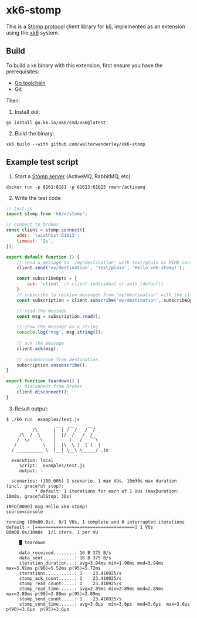 # xk6-stomp

This is a [Stomp protocol](https://stomp.github.io/) client library for [k6](https://k6.io),
implemented as an extension using the [xk6](https://github.com/grafana/xk6) system.


## Build

To build a `k6` binary with this extension, first ensure you have the prerequisites:

- [Go toolchain](https://go101.org/article/go-toolchain.html)
- Git

Then:

1. Install `xk6`:
  ```shell
  go install go.k6.io/xk6/cmd/xk6@latest
  ```

2. Build the binary:
  ```shell
  xk6 build --with github.com/walterwanderley/xk6-stomp
  ```

## Example test script

1. Start a [Stomp server](https://stomp.github.io/implementations.html#STOMP_Servers) (ActiveMQ, RabbitMQ, etc)

```shell
docker run -p 8161:8161 -p 61613:61613 rmohr/activemq
```

2. Write the test code

```javascript
// test.js
import stomp from 'k6/x/stomp';

// connect to broker
const client = stomp.connect({
    addr: 'localhost:61613',
    timeout: '2s',
});

export default function () {
    // send a message to '/my/destination' with text/plain as MIME content-type
    client.send('my/destination', 'text/plain', 'Hello xk6-stomp!');

    const subscribeOpts = {
        ack: 'client' // client-individual or auto (default)
    }
    // subscribe to receive messages from 'my/destination' with the client ack mode
    const subscription = client.subscribe('my/destination', subscribeOpts); 

    // read the message
    const msg = subscription.read();

    // show the message as a string
    console.log('msg', msg.string());
    
    // ack the message
    client.ack(msg);
    
    // unsubscribe from destination
    subscription.unsubscribe();
}

export function teardown() {
    // disconnect from broker
    client.disconnect();
}
```

3. Result output:

```shell
$ ./k6 run _examples/test.js 

          /\      |‾‾| /‾‾/   /‾‾/   
     /\  /  \     |  |/  /   /  /    
    /  \/    \    |     (   /   ‾‾\  
   /          \   |  |\  \ |  (‾)  | 
  / __________ \  |__| \__\ \_____/ .io

  execution: local
     script: _examples/test.js
     output: -

  scenarios: (100.00%) 1 scenario, 1 max VUs, 10m30s max duration (incl. graceful stop):
           * default: 1 iterations for each of 1 VUs (maxDuration: 10m0s, gracefulStop: 30s)

INFO[0000] msg Hello xk6-stomp!                          source=console

running (00m00.0s), 0/1 VUs, 1 complete and 0 interrupted iterations
default ✓ [======================================] 1 VUs  00m00.0s/10m0s  1/1 iters, 1 per VU

     █ teardown

     data_received........: 16 B 375 B/s
     data_sent............: 16 B 375 B/s
     iteration_duration...: avg=3.94ms min=1.98ms med=3.94ms max=5.91ms p(90)=5.52ms p(95)=5.72ms
     iterations...........: 1    23.410925/s
     stomp_ack_count......: 1    23.410925/s
     stomp_read_count.....: 1    23.410925/s
     stomp_read_time......: avg=2.89ms min=2.89ms med=2.89ms max=2.89ms p(90)=2.89ms p(95)=2.89ms
     stomp_send_count.....: 1    23.410925/s
     stomp_send_time......: avg=3.6µs  min=3.6µs  med=3.6µs  max=3.6µs  p(90)=3.6µs  p(95)=3.6µs
```
